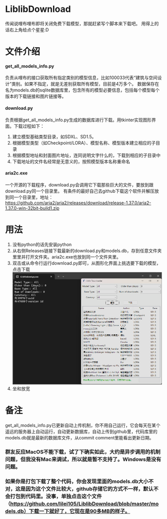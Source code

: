 # LiblibDownload
传闻说哩布哩布即将关闭免费下载模型，那就赶紧写个脚本来下载吧。
用得上的话右上角给点个星星:D

# 文件介绍

#### get_all_models_info.py

负责从哩布的接口获取所有指定类别的模型信息，比如100033代表“建筑与空间设计”类别。如果不指定，就是无差别获取所有模型，目前是4万多个。
数据保存在名为models.db的sqlite数据库里，包含所有的模型必要信息，包括每个模型每个版本的下载链接和图片链接等。

#### download.py

负责根据get_all_models_info.py生成的数据库进行下载。用tkinter实现图形界面。下载过程如下：
1. 建立模型基础类型目录，如SDXL、SD1.5。
2. 根据模型类型（如Checkpoint/LORA）、模型名称、模型版本建立相应的子目录
3. 根据模型地址和封面图片地址，连同说明文字什么的，下载到相应的子目录中
4. 下载地址的文件名经常是无意义的，按照模型版本名称重命名

#### aria2c.exe

一个开源的下载程序，download.py会调用它下载那些巨大的文件，要放到跟download.py同一个目录里。
有条件的最好自己去github下载这个软件并解压放到同一个目录里，地址：
https://github.com/aria2/aria2/releases/download/release-1.37.0/aria2-1.37.0-win-32bit-build1.zip


# 用法

1. 没有python的话先安装python
2. 从右侧Releases链接下载最新的download.py和models.db，存到任意文件夹里里并打开文件夹。aria2c.exe也放到同一个文件夹里。
3. 双击或从命令行运行download.py即可，从图形化界面上挑选要下载的模型，点击下载
![截图](screenshot.png)
4. 坐和放宽


# 备注

get_all_models_info.py已更新自动上传机制，你不用自己运行，它会每天在某个遥远的服务器上自动运行，自动更新数据库，自动上传到github里，代码库里的models.db就是最新的数据库文件，从commit comment里能看出更新日期。

### 群友反应MacOS不能下载，试了下确实如此，大约是异步调用的机制问题，但我没有Mac来调试，所以就是暂不支持了。Windows是没有问题。

### 如果你是打包下载了整个代码，你会发现里面的models.db大小不对，这是因为这个文件比较大，github存储它的方式不一样，默认不会打包到代码里。没事，单独点击这个文件（https://github.com/lilei105/LiblibDownload/blob/master/models.db）下载一下就好了，它现在是90多MB的样子。